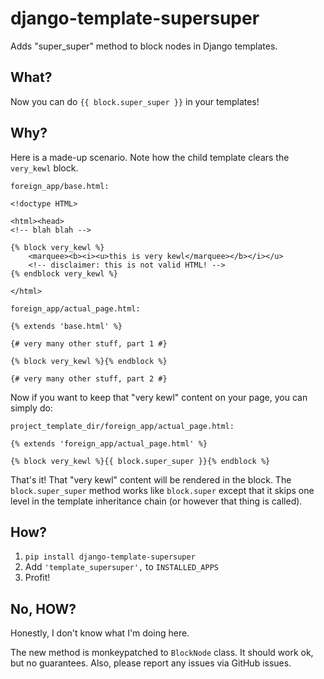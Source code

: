 # django-template-supersuper

Adds "super_super" method to block nodes in Django templates.

## What?

Now you can do `{{ block.super_super }}` in your templates!

## Why?

Here is a made-up scenario. Note how the child template clears the `very_kewl`
block.

`foreign_app/base.html:`

```
<!doctype HTML>

<html><head>
<!-- blah blah -->

{% block very_kewl %}
    <marquee><b><i><u>this is very kewl</marquee></b></i></u>
    <!-- disclaimer: this is not valid HTML! -->
{% endblock very_kewl %}

</html>
```


`foreign_app/actual_page.html:`

```
{% extends 'base.html' %}

{# very many other stuff, part 1 #}

{% block very_kewl %}{% endblock %}

{# very many other stuff, part 2 #}
```

Now if you want to keep that "very kewl" content on your page, you can simply 
do:

`project_template_dir/foreign_app/actual_page.html:`

```
{% extends 'foreign_app/actual_page.html' %}

{% block very_kewl %}{{ block.super_super }}{% endblock %}
```

That's it! That "very kewl" content will be rendered in the block. 
The `block.super_super` method works like `block.super` except that it skips 
one level in the template inheritance chain (or however that thing is called).



## How?

1. `pip install django-template-supersuper`
2. Add `'template_supersuper',` to `INSTALLED_APPS`
3. Profit!


## No, HOW?

Honestly, I don't know what I'm doing here.

The new method is monkeypatched to `BlockNode` class. It should work ok, but 
no guarantees. Also, please report any issues via GitHub issues.  
